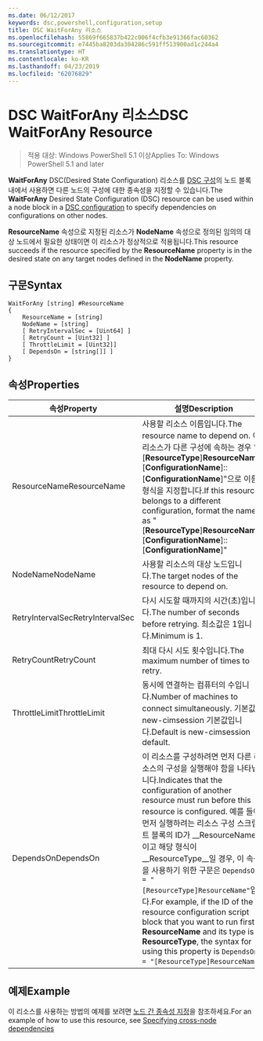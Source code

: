 ```yaml
---
ms.date: 06/12/2017
keywords: dsc,powershell,configuration,setup
title: DSC WaitForAny 리소스
ms.openlocfilehash: 55869f665837b422c006f4cfb3e91366fac60362
ms.sourcegitcommit: e7445ba8203da304286c591ff513900ad1c244a4
ms.translationtype: HT
ms.contentlocale: ko-KR
ms.lasthandoff: 04/23/2019
ms.locfileid: "62076829"
---
```

# <a name="dsc-waitforany-resource"></a><span data-ttu-id="1b0aa-103">DSC WaitForAny 리소스</span><span class="sxs-lookup"><span data-stu-id="1b0aa-103">DSC WaitForAny Resource</span></span>

> <span data-ttu-id="1b0aa-104">적용 대상: Windows PowerShell 5.1 이상</span><span class="sxs-lookup"><span data-stu-id="1b0aa-104">Applies To: Windows PowerShell 5.1 and later</span></span>

<span data-ttu-id="1b0aa-105">**WaitForAny** DSC(Desired State Configuration) 리소스를 [DSC 구성](../../../configurations/configurations.md)의 노드 블록 내에서 사용하면 다른 노드의 구성에 대한 종속성을 지정할 수 있습니다.</span><span class="sxs-lookup"><span data-stu-id="1b0aa-105">The **WaitForAny** Desired State Configuration (DSC) resource can be used within a node block in a [DSC configuration](../../../configurations/configurations.md) to specify dependencies on configurations on other nodes.</span></span>

<span data-ttu-id="1b0aa-106">**ResourceName** 속성으로 지정된 리소스가 **NodeName** 속성으로 정의된 임의의 대상 노드에서 필요한 상태이면 이 리소스가 정상적으로 적용됩니다.</span><span class="sxs-lookup"><span data-stu-id="1b0aa-106">This resource succeeds if the resource specified by the **ResourceName** property is in the desired state on any target nodes defined in the **NodeName** property.</span></span>


## <a name="syntax"></a><span data-ttu-id="1b0aa-107">구문</span><span class="sxs-lookup"><span data-stu-id="1b0aa-107">Syntax</span></span>

```
WaitForAny [string] #ResourceName
{
    ResourceName = [string]
    NodeName = [string]
    [ RetryIntervalSec = [Uint64] ]
    [ RetryCount = [Uint32] ]
    [ ThrottleLimit = [Uint32]]
    [ DependsOn = [string[]] ]
}
```

## <a name="properties"></a><span data-ttu-id="1b0aa-108">속성</span><span class="sxs-lookup"><span data-stu-id="1b0aa-108">Properties</span></span>

|  <span data-ttu-id="1b0aa-109">속성</span><span class="sxs-lookup"><span data-stu-id="1b0aa-109">Property</span></span>  |  <span data-ttu-id="1b0aa-110">설명</span><span class="sxs-lookup"><span data-stu-id="1b0aa-110">Description</span></span>   |
|---|---|
| <span data-ttu-id="1b0aa-111">ResourceName</span><span class="sxs-lookup"><span data-stu-id="1b0aa-111">ResourceName</span></span>| <span data-ttu-id="1b0aa-112">사용할 리소스 이름입니다.</span><span class="sxs-lookup"><span data-stu-id="1b0aa-112">The resource name to depend on.</span></span> <span data-ttu-id="1b0aa-113">이 리소스가 다른 구성에 속하는 경우 "[__ResourceType__]__ResourceName__::[__ConfigurationName__]::[__ConfigurationName__]"으로 이름의 형식을 지정합니다.</span><span class="sxs-lookup"><span data-stu-id="1b0aa-113">If this resource belongs to a different configuration, format the name as "[__ResourceType__]__ResourceName__::[__ConfigurationName__]::[__ConfigurationName__]"</span></span>|
| <span data-ttu-id="1b0aa-114">NodeName</span><span class="sxs-lookup"><span data-stu-id="1b0aa-114">NodeName</span></span>| <span data-ttu-id="1b0aa-115">사용할 리소스의 대상 노드입니다.</span><span class="sxs-lookup"><span data-stu-id="1b0aa-115">The target nodes of the resource to depend on.</span></span>|
| <span data-ttu-id="1b0aa-116">RetryIntervalSec</span><span class="sxs-lookup"><span data-stu-id="1b0aa-116">RetryIntervalSec</span></span>| <span data-ttu-id="1b0aa-117">다시 시도할 때까지의 시간(초)입니다.</span><span class="sxs-lookup"><span data-stu-id="1b0aa-117">The number of seconds before retrying.</span></span> <span data-ttu-id="1b0aa-118">최소값은 1입니다.</span><span class="sxs-lookup"><span data-stu-id="1b0aa-118">Minimum is 1.</span></span>|
| <span data-ttu-id="1b0aa-119">RetryCount</span><span class="sxs-lookup"><span data-stu-id="1b0aa-119">RetryCount</span></span>| <span data-ttu-id="1b0aa-120">최대 다시 시도 횟수입니다.</span><span class="sxs-lookup"><span data-stu-id="1b0aa-120">The maximum number of times to retry.</span></span>|
| <span data-ttu-id="1b0aa-121">ThrottleLimit</span><span class="sxs-lookup"><span data-stu-id="1b0aa-121">ThrottleLimit</span></span>| <span data-ttu-id="1b0aa-122">동시에 연결하는 컴퓨터의 수입니다.</span><span class="sxs-lookup"><span data-stu-id="1b0aa-122">Number of machines to connect simultaneously.</span></span> <span data-ttu-id="1b0aa-123">기본값은 new-cimsession 기본값입니다.</span><span class="sxs-lookup"><span data-stu-id="1b0aa-123">Default is new-cimsession default.</span></span>|
| <span data-ttu-id="1b0aa-124">DependsOn</span><span class="sxs-lookup"><span data-stu-id="1b0aa-124">DependsOn</span></span> | <span data-ttu-id="1b0aa-125">이 리소스를 구성하려면 먼저 다른 리소스의 구성을 실행해야 함을 나타냅니다.</span><span class="sxs-lookup"><span data-stu-id="1b0aa-125">Indicates that the configuration of another resource must run before this resource is configured.</span></span> <span data-ttu-id="1b0aa-126">예를 들어, 먼저 실행하려는 리소스 구성 스크립트 블록의 ID가 __ResourceName__이고 해당 형식이 __ResourceType__일 경우, 이 속성을 사용하기 위한 구문은 `DependsOn = "[ResourceType]ResourceName"`입니다.</span><span class="sxs-lookup"><span data-stu-id="1b0aa-126">For example, if the ID of the resource configuration script block that you want to run first is __ResourceName__ and its type is __ResourceType__, the syntax for using this property is `DependsOn = "[ResourceType]ResourceName"`.</span></span>|

## <a name="example"></a><span data-ttu-id="1b0aa-127">예제</span><span class="sxs-lookup"><span data-stu-id="1b0aa-127">Example</span></span>

<span data-ttu-id="1b0aa-128">이 리소스를 사용하는 방법의 예제를 보려면 [노드 간 종속성 지정](../../../configurations/crossNodeDependencies.md)을 참조하세요.</span><span class="sxs-lookup"><span data-stu-id="1b0aa-128">For an example of how to use this resource, see [Specifying cross-node dependencies](../../../configurations/crossNodeDependencies.md)</span></span>
